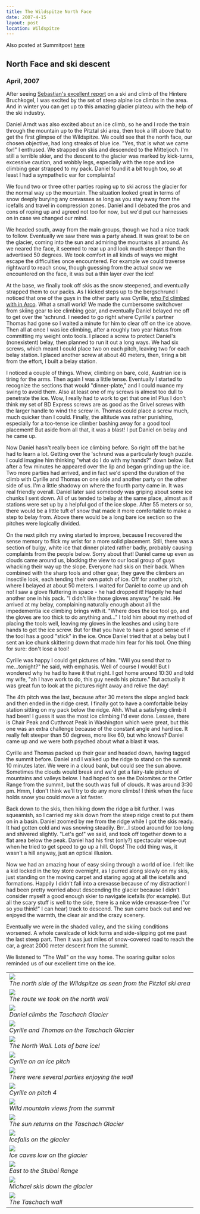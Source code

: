 ```yaml
---
title: The Wildspitze North Face
date: 2007-4-15
layout: post
location: Wildspitze
---
```


Also posted at Summitpost [here](http://www.summitpost.org/wildspitze-north-wall/282071)

<h2>North Face and ski descent</h2>
<h3>April, 2007</h3>


After seeing <a href="http://www.summitpost.org/trip-report/280030/ski-tour-to-hinterer-brochkogel.html">Sebastian's excellent report</a> on a ski and climb of the Hintere Bruchkogel, I was excited by the set of steep alpine ice climbs in the area. And in winter you can get up to this amazing glacier plateau with the help of the ski industry.


Daniel Arndt was also excited about an ice climb, so he and I rode the train through the mountain up to the Pitztal ski area, then took a lift above that to get the first glimpse of the Wildspitze. We could see that the north face, our chosen objective, had long streaks of blue ice. "Yes, that is what we came for!" I enthused. We strapped on skis and descended to the Mitteljoch. I'm still a terrible skier, and the descent to the glacier was marked by kick-turns, excessive caution, and wobbly legs, especially with the rope and ice climbing gear strapped to my pack. Daniel found it a bit tough too, so at least I had a sympathetic ear for complaints!


We found two or three other parties roping up to ski across the glacier for the normal way up the mountain. The situation looked great in terms of snow deeply burying any crevasses as long as you stay away from the icefalls and travel in compression zones. Daniel and I debated the pros and cons of roping up and agreed not too for now, but we'd put our harnesses on in case we changed our mind.


We headed south, away from the main groups, though we had a nice track to follow. Eventually we saw there was a party ahead. It was great to be on the glacier, coming into the sun and admiring the mountains all around. As we neared the face, it seemed to rear up and look much steeper than the advertised 50 degrees. We took comfort in all kinds of ways we might escape the difficulties once encountered. For example we could traverse rightward to reach snow, though guessing from the actual snow we encountered on the face, it was but a thin layer over the ice!


At the base, we finally took off skis as the snow steepened, and eventually strapped them to our packs. As I kicked steps up to the bergschrund I noticed that one of the guys in the other party was Cyrille, <a href="http://www.summitpost.org/trip-report/198493/Monte-Casale-climbing.html">who I'd climbed with in Arco</a>. What a small world! We made the cumbersome switchover from skiing gear to ice climbing gear, and eventually Daniel belayed me off to get over the 'schrund. I needed to go right where Cyrille's partner Thomas had gone so I waited a minute for him to clear off on the ice above. Then all at once I was ice climbing, after a roughly two year hiatus from committing my weight onto tools. I placed a screw to protect Daniel's (nonexistent) belay, then planned to run it out a long ways. We had six screws, which meant I could place two on each pitch, leaving two for each belay station. I placed another screw at about 40 meters, then, tiring a bit from the effort, I built a belay station.


I noticed a couple of things. Whew, climbing on bare, cold, Austrian ice is tiring for the arms. Then again I was a little tense. Eventually I started to recognize the sections that would "dinner-plate," and I could nuance my swing to avoid them. Also at least one of my screws is almost too dull to penetrate the ice. Wow, I really had to work to get that one in! Plus I don't think my set of BD Express screws are as good as the Grivel screws with the larger handle to wind the screw in. Thomas could place a screw much, much quicker than I could. Finally, the altitude was rather punishing, especially for a too-tense ice climber bashing away for a good tool placement! But aside from all that, it was a blast! I put Daniel on belay and he came up.


Now Daniel hasn't really been ice climbing before. So right off the bat he had to learn a lot. Getting over the 'schrund was a particularly tough puzzle. I could imagine him thinking "what do I do with my hands?" down below. But after a few minutes he appeared over the lip and began grinding up the ice. Two more parties had arrived, and in fact we'd spend the duration of the climb with Cyrille and Thomas on one side and another party on the other side of us. I'm a little shadowy on where the fourth party came in. It was real friendly overall. Daniel later said somebody was griping about some ice chunks I sent down. All of us tended to belay at the same place, almost as if stations were set up by a helpful god of the ice slope. After 55 meters or so, there would be a little tuft of snow that made it more comfortable to make a step to belay from. Above there would be a long bare ice section so the pitches were logically divided.


On the next pitch my swing started to improve, because I recovered the sense memory to flick my wrist for a more solid placement. Still, there was a section of bulgy, white ice that dinner plated rather badly, probably causing complaints from the people below. Sorry about that! Daniel came up even as clouds came around us, blocking the view to our local group of guys whacking their way up the slope. Everyone had skis on their back. When combined with the sharp tools and other gear, they gave the climbers an insectile look, each tending their own patch of ice. Off for another pitch, where I belayed at about 50 meters. I waited for Daniel to come up and oh 
no! I saw a glove fluttering in space - he had dropped it! Happily he had another one in his pack. "I didn't like those gloves anyway" he said. He arrived at my belay, complaining naturally enough about all the impedementia ice climbing brings with it. "Where does the ice tool go, and the gloves are too thick to do anything and..." I told him about my method of placing the tools well, leaving my gloves in the leashes and using bare hands to get the ice screw. But for that you have to have a good sense of if the tool has a good "stick" in the ice. Once Daniel tried that at a belay but I sent an ice chunk skittering down that made him fear for his tool. One thing for sure: don't lose a tool!


Cyrille was happy I could get pictures of him. "Will you send that to me...tonight?" he said, with emphasis. Well of course I would! But I wondered why he had to have it that night. I got home around 10:30 and told my wife, "ah I have work to do, this guy needs his picture." But actually it was great fun to look at the pictures right away and relive the day!


The 4th pitch was the last, because after 30 meters the slope angled back and then ended in the ridge crest. I finally got to have a comfortable belay station sitting on my pack below the ridge. Ahh. What a satisfying climb it had been! I guess it was the most ice climbing I'd ever done. Lessee, there is Chair Peak and Cutthroat Peak in Washington which were great, but this one was an extra challenge because of the constant angle and hard ice. It really felt steeper than 50 degrees, more like 60, but who knows? Daniel came up and we were both psyched about what a blast it was.


Cyrille and Thomas packed up their gear and headed down, having tagged the summit before. Daniel and I walked up the ridge to stand on the summit 10 minutes later. We were in a cloud bank, but could see the sun above. Sometimes the clouds would break and we'd get a fairy-tale picture of mountains and valleys below. I had hoped to see the Dolomites or the Ortler Range from the summit, but the south was full of clouds. It was around 3:30 pm. Hmm, I don't think we'll try to do any more climbs! I think when the face holds snow you could move a lot faster.


Back down to the skis, then hiking down the ridge a bit further. I was squeamish, so I carried my skis down from the steep ridge crest to put them on in a basin. Daniel zoomed by me from the ridge while I got the skis ready. It had gotten cold and was snowing steadily. Brr...I stood around for too long and shivered slightly. "Let's go!" we said, and took off together down to a flat area below the peak. Daniel had his first (only?) spectacular wipe-out when he tried to get speed to go up a hill. Oops! The odd thing was, it wasn't a hill anyway, just an optical illusion.


Now we had an amazing hour of easy skiing through a world of ice. I felt like a kid locked in the toy store overnight, as I purred along slowly on my skis, just standing on the moving carpet and staring agog at all the icefalls and formations. Happily I didn't fall into a crevasse because of my distraction! I had been pretty worried about descending the glacier because I didn't consider myself a good enough skier to navigate icefalls (for example). But all the scary stuff is well to the side, there is a nice wide crevasse-free ("or so you think!" I can hear) track to descend. The sun came back out and we enjoyed the warmth, the clear air and the crazy scenery.


Eventually we were in the shaded valley, and the skiing conditions worsened. A whole cavalcade of kick turns and side-slipping got me past the last steep part. Then it was just miles of snow-covered road to reach the car, a great 2000 meter descent from the summit.


We listened to "The Wall" on the way home. The soaring guitar solos reminded us of our excellent time on the ice.                                                                                                                                                     
<table>
<tr><td>
<a href="images/articles/trips/2007/derwild.jpg"><img src="images/articles/trips/2007/derwild.jpg"></a><br>
<i>The north side of the Wildspitze as seen from the Pitztal ski area</i>
</td></tr>
<tr><td>
<a href="images/articles/trips/2007/derwild_route.jpg"><img src="images/articles/trips/2007/derwild_route.jpg"></a><br>
<i>The route we took on the north wall</i>
</td></tr>
<tr><td>
<a href="images/articles/trips/2007/danielskins.jpg"><img src="images/articles/trips/2007/danielskins.jpg"></a><br>
<i>Daniel climbs the Taschach Glacier</i>
</td></tr>
<tr><td>
<a href="images/articles/trips/2007/approachingwand.jpg"><img src="images/articles/trips/2007/approachingwand.jpg"></a><br>
<i>Cyrille and Thomas on the Taschach Glacier</i>
</td></tr>
<tr><td>
<a href="images/articles/trips/2007/wildnordwand.jpg"><img src="images/articles/trips/2007/wildnordwand.jpg"></a><br>
<i>The North Wall. Lots of bare ice!</i>
</td></tr>
<tr><td>
<a href="images/articles/trips/2007/cyrilleo1.jpg"><img src="images/articles/trips/2007/cyrilleo1.jpg"></a><br>
<i>Cyrille on an ice pitch</i>
</td></tr>
<tr><td>
<a href="images/articles/trips/2007/guideguy.jpg"><img src="images/articles/trips/2007/guideguy.jpg"></a><br>
<i>There were several parties enjoying the wall</i>
</td></tr>
<tr><td>
<a href="images/articles/trips/2007/cyrilleo2.jpg"><img src="images/articles/trips/2007/cyrilleo2.jpg"></a><br>
<i>Cyrille on pitch 4</i>
</td></tr>
<tr><td>
<a href="images/articles/trips/2007/wildspitzeview.jpg"><img src="images/articles/trips/2007/wildspitzeview.jpg"></a><br>
<i>Wild mountain views from the summit</i>
</td></tr>
<tr><td>
<a href="images/articles/trips/2007/tglacier.jpg"><img src="images/articles/trips/2007/tglacier.jpg"></a><br>
<i>The sun returns on the Taschach Glacier</i>
</td></tr>
<tr><td>
<a href="images/articles/trips/2007/coolicefall.jpg"><img src="images/articles/trips/2007/coolicefall.jpg"></a><br>
<i>Icefalls on the glacier</i>
</td></tr>
<tr><td>
<a href="images/articles/trips/2007/icecaves.jpg"><img src="images/articles/trips/2007/icecaves.jpg"></a><br>
<i>Ice caves low on the glacier</i>
</td></tr>
<tr><td>
<a href="images/articles/trips/2007/phdaniel_lookingback.jpg"><img src="images/articles/trips/2007/phdaniel_lookingback.jpg"></a><br>
<i>East to the Stubai Range</i>
</td></tr>
<tr><td>
<a href="images/articles/trips/2007/phdaniel_michaeli.jpg"><img src="images/articles/trips/2007/phdaniel_michaeli.jpg"></a><br>
<i>Michael skis down the glacier</i>
</td></tr>
<tr><td>
<a href="images/articles/trips/2007/phdaniel_taschachwand.jpg"><img src="images/articles/trips/2007/phdaniel_taschachwand.jpg"></a><br>
<i>The Taschach wall</i>
</td></tr>
</table>
